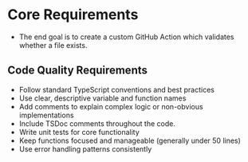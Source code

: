 # Core Requirements

- The end goal is to create a custom GitHub Action which validates whether a
  file exists.

## Code Quality Requirements

- Follow standard TypeScript conventions and best practices
- Use clear, descriptive variable and function names
- Add comments to explain complex logic or non-obvious implementations
- Include TSDoc comments throughout the code.
- Write unit tests for core functionality
- Keep functions focused and manageable (generally under 50 lines)
- Use error handling patterns consistently
